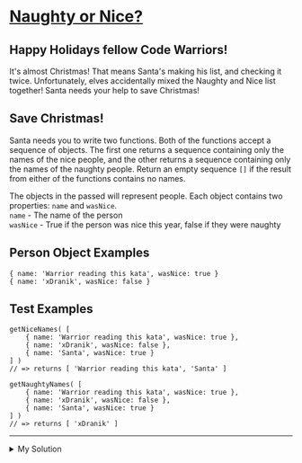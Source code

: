 # [Naughty or Nice?](https://www.codewars.com/kata/52a6b34e43c2484ac10000cd)

## Happy Holidays fellow Code Warriors!

It's almost Christmas! That means Santa's making his list, and checking it twice. Unfortunately, elves accidentally
mixed the Naughty and Nice list together! Santa needs your help to save Christmas!

## Save Christmas!

Santa needs you to write two functions. Both of the functions accept a sequence of objects. The first one returns a
sequence containing only the names of the nice people, and the other returns a sequence containing only the names of the
naughty people. Return an empty sequence `[]` if the result from either of the functions contains no names.

The objects in the passed will represent people. Each object contains two properties: `name` and `wasNice`.  
`name` - The name of the person  
`wasNice` - True if the person was nice this year, false if they were naughty

## Person Object Examples

    { name: 'Warrior reading this kata', wasNice: true }
    { name: 'xDranik', wasNice: false }

## Test Examples

    getNiceNames( [
        { name: 'Warrior reading this kata', wasNice: true },
        { name: 'xDranik', wasNice: false },
        { name: 'Santa', wasNice: true }
    ] )
    // => returns [ 'Warrior reading this kata', 'Santa' ]

    getNaughtyNames( [
        { name: 'Warrior reading this kata', wasNice: true },
        { name: 'xDranik', wasNice: false },
        { name: 'Santa', wasNice: true }
    ] )
    // => returns [ 'xDranik' ]

---

<details><summary>My Solution</summary>

```js
function getNiceNames(people) {
  return people.filter((v) => v.wasNice).map((v) => v.name);
}

function getNaughtyNames(people) {
  return people.filter((v) => !v.wasNice).map((v) => v.name);
}
```

</details>
